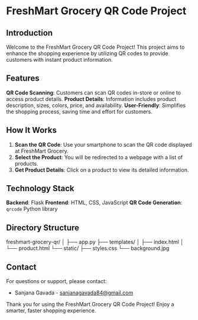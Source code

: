 

# FreshMart Grocery QR Code Project

## Introduction

Welcome to the FreshMart Grocery QR Code Project! This project aims to enhance the shopping experience by utilizing QR codes to provide customers with instant product information.

## Features

**QR Code Scanning**: Customers can scan QR codes in-store or online to access product details.
**Product Details**: Information includes product description, sizes, colors, price, and availability.
**User-Friendly**: Simplifies the shopping process, saving time and effort for customers.

## How It Works

1. **Scan the QR Code**: Use your smartphone to scan the QR code displayed at FreshMart Grocery.
2. **Select the Product**: You will be redirected to a webpage with a list of products.
3. **Get Product Details**: Click on a product to view its detailed information.

## Technology Stack

**Backend**: Flask
**Frontend**: HTML, CSS, JavaScript
**QR Code Generation**: `qrcode` Python library



## Directory Structure

freshmart-grocery-qr/
│
├── app.py
├── templates/
│   ├── index.html
│   └── product.html
└── static/
    ├── styles.css
    └── background.jpg


## Contact

For questions or support, please contact:
- Sanjana Gavada - sanjanagavada84@gmail.com

Thank you for using the FreshMart Grocery QR Code Project! Enjoy a smarter, faster shopping experience.

